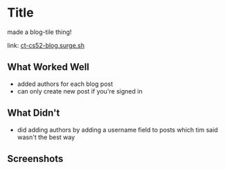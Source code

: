 # Title

made a blog-tile thing!

link: [ct-cs52-blog.surge.sh](ct-cs52-blog.surge.sh)

## What Worked Well
- added authors for each blog post
- can only create new post if you're signed in

## What Didn't
- did adding authors by adding a username field to posts which tim said wasn't the best way

## Screenshots
